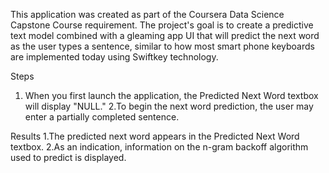 This application was created as part of the Coursera Data Science Capstone Course requirement. The project's goal is to create a predictive text model combined with a gleaming app UI that will predict the next word as the user types a sentence, similar to how most smart phone keyboards are implemented today using Swiftkey technology.

Steps
1. When you first launch the application, the Predicted Next Word textbox will display "NULL."
2.To begin the next word prediction, the user may enter a partially completed sentence.

Results
1.The predicted next word appears in the Predicted Next Word textbox.
2.As an indication, information on the n-gram backoff algorithm used to predict is displayed.
